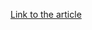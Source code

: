 [Link to the article](https://www.microsoft.com/en-us/security/blog/2024/12/16/agile-business-agile-security-how-ai-and-zero-trust-work-together/)
